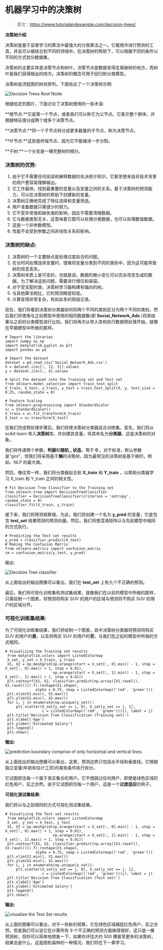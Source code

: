 # 机器学习中的决策树

> 原文：<https://www.tutorialandexample.com/decision-trees/>

**决策树介绍**

决策树是基于监督学习的算法中最强大的分类算法之一。它被用作进行预测的工具，并且可以被结合到不同的领域中。在决策树的帮助下，可以根据不同的条件以不同的方式划分数据集。

决策树的主要实体是决策节点和树叶。决策节点是数据变得支离破碎的地方，而树叶是我们获得输出的地方。决策树的概念可用于回归和分类模型。

决策树是流程图的树状排列。下面给出了一个决策树示例:

![Decision Trees Root Node](img/a1f6ee7188a1c7e06188c3329cccf5dc.png)

根据给定的图片，下面讨论了决策树使用的一些术语:

**根节点:**它是第一个节点，或者我们可以称它为父节点。它表示整个群体，并根据特征值分成两个或多个决策节点。

**决策节点:**将一个子节点拆分成更多数量的子节点，称为决策节点。

**叶节点:**这些是终端节点，因为它不能被进一步分割。

**子树:**一个分支是一棵完整树的细分。

### 决策树的优势:

1.  由于它不需要任何阅读和解释数据的先决统计知识，它甚至使来自非技术背景的用户更容易理解输出。
2.  它工作最快，找到最重要的变量以及变量之间的关系。基于决策树的预测能力，可以在决策树的帮助下创建新的变量。
3.  决策树正确地完成了特征选择和变量筛选。
4.  用户准备数据只需很少的努力。
5.  它不受异常值和缺失值的影响，因此不需要清理数据。
6.  它与数据类型无关，这意味着它既可以处理分类数据，也可以处理数值数据。
7.  这是一个非参数模型。
8.  性能不会受到参数之间非线性关系的影响。

### 决策树的缺点:

1.  决策树的一个主要缺点是处理过度拟合的问题。
2.  在长时间处理连续变量时，很难将变量分类到不同的类别中，因为这可能导致树的信息丢失。
3.  决策树本质上是可变的，也就是说，数据的微小变化可以完全改变生成的数据。为了解决这些问题，需要进行增压和装袋。
4.  对于受支配的类，决策树学习器构建有偏向的树。
5.  与其他算法相比，它的预测精度较低。
6.  计算变得非常复杂，有如此多的班级记录。

现在，我们将看到决策树分类器如何将两个不同的类别区分为两个不同的类别，然后我们将使用与之前模型中使用的相同数据集(即 **Social_Network_Ads** )将其结果与之前的分类模型进行比较。我们将再次从导入库和执行数据预处理开始，就像在早期模型中所做的那样。

```
# Import the libraries
import numpy as np
import matplotlib.pyplot as plt
import pandas as pd 

# Import the dataset
dataset = pd.read_csv('Social_Network_Ads.csv')
X = dataset.iloc[:, [2, 3]].values
y = dataset.iloc[:, 4].values 

# Split the dataset into the Training set and Test set
from sklearn.model_selection import train_test_split
X_train, X_test, y_train, y_test = train_test_split(X, y, test_size = 0.25, random_state = 0)

# Feature Scaling
from sklearn.preprocessing import StandardScaler
sc = StandardScaler()
X_train = sc.fit_transform(X_train)
X_test = sc.transform(X_test) 
```

在我们完成预处理步骤后，我们将使决策树分类器适合训练集。首先，我们将从 scikit learn 导入**决策树**库，并创建其变量，将其命名为**分类器**，这是决策树的对象。

我们将传递两个参数。**判据**和**随机 _ 状态**，等于 **0** 。对于标准，默认参数是“gini”，但我们将采用基于**熵**的决策树，因为最常见的决策树是基于熵的，例如，NLP 的最大熵。

然后，像往常一样，我们将分类器拟合到 **X_train** 和 **Y_train** ，以帮助分类器学习 X_train 和 Y_train 之间的相关性。

```
# Fit Decision Tree Classifier to the Training set
from sklearn.tree import DecisionTreeClassifier
classifier = DecisionTreeClassifier(criterion = 'entropy', random_state = 0)
classifier.fit(X_train, y_train) 
```

接下来，我们将预测观察值，为此，我们将创建一个名为 **y_pred** 的变量，它是包含 **test_set** 结果预测的预测向量。然后，我们将使混淆矩阵以与先前模型中相同的方式执行。

```
# Predicting the Test set results
y_pred = classifier.predict(X_test)
# Making the Confusion Matrix
from sklearn.metrics import confusion_matrix
cm = confusion_matrix(y_test, y_pred) 
```

输出:

![Decision Tree classifier](img/ea437cd43b6d7ac74534e2f6f22717d2.png)

从上面给出的输出图像可以看出，我们在 **test_set** 上有九个不正确的预测。

最后，我们将可视化训练集和测试集结果，就像我们在以前的模型中所做的那样，只需绘制一个图表，将预测将购买 SUV 的用户的区域与预测将不购买 SUV 的用户的区域分开。

### 可视化训练集结果:

为了可视化训练集结果，我们将绘制一个图表，其中决策树分类器将预测将购买 SUV 的用户的**是**，以及将购买 SUV 的用户的**否**，与我们在之前的模型中所做的方式相同。

```
# Visualizing the Training set results
 from matplotlib.colors import ListedColormap
 X_set, y_set = X_train, y_train
 X1, X2 = np.meshgrid(np.arange(start = X_set[:, 0].min() - 1, stop = X_set[:, 0].max() + 1, step = 0.01),
                      np.arange(start = X_set[:, 1].min() - 1, stop = X_set[:, 1].max() + 1, step = 0.01)) 
 plt.contourf(X1, X2, classifier.predict(np.array([X1.ravel(), X2.ravel()]).T).reshape(X1.shape),
              alpha = 0.75, cmap = ListedColormap(('red', 'green')))
 plt.xlim(X1.min(), X1.max())
 plt.ylim(X2.min(), X2.max())
 for i, j in enumerate(np.unique(y_set)):
     plt.scatter(X_set[y_set == j, 0], X_set[y_set == j, 1],
                 c = ListedColormap(('red', 'green'))(i), label = j)
 plt.title('Decision Tree Classification (Training set)')
 plt.xlabel('Age')
 plt.ylabel('Estimated Salary')
 plt.legend()
 plt.show() 
```

**输出:**

![ prediction boundary comprise of only horizontal and vertical lines.](img/59e72a0d4a4a21b1efb448c7936ef9cf.png)

从上面给出的输出图像可以看出，这里，预测边界只包括水平线和垂直线。它根据独立变量(年龄和估计工资)的某些条件执行拆分。

它试图抓住每一个属于真实集合的用户。它不想跳过任何用户，即使是绿色区域的红色用户，反之亦然。由于它试图抓住每一个用户，这是一个**过度适应**的例子。

**可视化测试集结果:**

我们将以与之前相同的方式可视化测试集结果。

```
# Visualizing the Test set results
 from matplotlib.colors import ListedColormap
 X_set, y_set = X_test, y_test
 X1, X2 = np.meshgrid(np.arange(start = X_set[:, 0].min() - 1, stop = X_set[:, 0].max() + 1, step = 0.01),
                      np.arange(start = X_set[:, 1].min() - 1, stop = X_set[:, 1].max() + 1, step = 0.01))
 plt.contourf(X1, X2, classifier.predict(np.array([X1.ravel(), X2.ravel()]).T).reshape(X1.shape),
              alpha = 0.75, cmap = ListedColormap(('red', 'green'))) 
 plt.xlim(X1.min(), X1.max())
 plt.ylim(X2.min(), X2.max())
 for i, j in enumerate(np.unique(y_set)):
     plt.scatter(X_set[y_set == j, 0], X_set[y_set == j, 1],
                 c = ListedColormap(('red', 'green'))(i), label = j)
 plt.title('Decision Tree Classification (Test set)') 
 plt.xlabel('Age')
 plt.ylabel('Estimated Salary')
 plt.legend()
 plt.show() 
```

**输出:**

![visualize the Test Set results](img/2bc7854b22eea95784b3760be93b33f8.png)

从上面的图像可以看出，对于一些新的观察，它在绿色区域捕捉红色用户，反之亦然。但是我们可以说它在计算所有 9 个不正确的预测方面做得很好。这只是一棵预测树，但你可以简单地想象一下，如果你评估大约 500 棵甚至更多的决策树，结果会是什么，这是随机森林的一种情况，我们将在下一章学习。